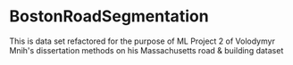 # BostonRoadSegmentation
This is data set refactored for the purpose of ML Project 2 of Volodymyr Mnih's dissertation methods on his Massachusetts road &amp; building dataset

